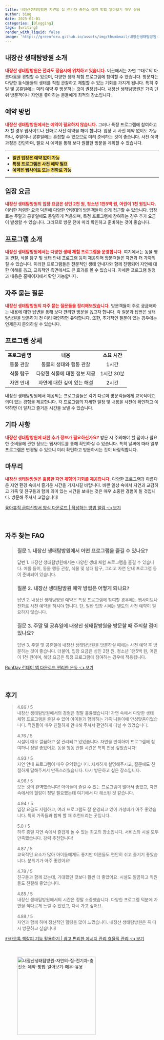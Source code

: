 ```yaml
---
title: 내장산생태탐방원 자연의 집 전기차 충전소 예약 방법 알아보기 매우 유용
author: bing
date: 2025-02-01
categories: [Blogging]
tags: [writing]
render_with_liquid: false
image: 'https://greenforu.github.io/assets/img/thumbnail/내장산생태탐방원-자연의-집-전기차-충전소-예약-방법-알아보기-매우-유용.webp'
---
```



<h2 id='내장산 생태탐방원 소개'>내장산 생태탐방원 소개</h2>

<p><b><span style="color: #ee2323;">내장산 생태탐방원은 전라도 정읍시에 위치하고 있습니다.</span></b> 이곳에서는 자연 그대로의 아름다움을 경험할 수 있으며, 다양한 생태 체험 프로그램에 참여할 수 있습니다. 방문자는 다양한 동식물들의 생태를 직접 관찰하고 체험할 수 있는 기회를 가지게 됩니다. 특히 주말 및 공휴일에는 미리 예약 후 방문하는 것이 권장됩니다. 내장산 생태탐방원은 가족 단위 방문객이나 자연을 좋아하는 분들에게 최적의 장소입니다.</p>

<h2 id='예약 방법'>예약 방법</h2>

<p><b><span style="color: #ee2323;">내장산 생태탐방원에서는 예약이 필요하지 않습니다.</span></b> 그러나 특정 프로그램에 참여하고자 할 경우 웹사이트나 전화로 사전 예약을 해야 합니다. 입장 시 사전 예약 없이도 가능하나, 주말이나 공휴일에는 혼잡할 수 있으므로 미리 준비하는 것이 좋습니다. 사전 예약 과정은 간단하며, 필요 시 예약을 통해 보다 원활한 방문을 계획할 수 있습니다.</p>

<hr />

<ul>
    <li><b><span style="background-color: #ffe066;">일반 입장은 예약 없이 가능</span></b></li>
    <li><b><span style="background-color: #ffe066;">특정 프로그램은 사전 예약 필요</span></b></li>
    <li><b><span style="background-color: #ffe066;">예약은 웹사이트 또는 전화로 가능</span></b></li>
</ul>

<hr />

<h2 id='입장 요금'>입장 요금</h2>

<p><b><span style="color: #ee2323;">내장산 생태탐방원의 입장 요금은 성인 2천 원, 청소년 1천5백 원, 어린이 1천 원입니다.</span></b> 이러한 저렴한 요금 덕분에 다양한 연령대의 방문객들이 쉽게 접근할 수 있습니다. 입장료는 주말과 공휴일에도 동일하게 적용되며, 특정 프로그램에 참여하는 경우 추가 요금이 발생할 수 있습니다. 그러므로 방문 전에 미리 확인하고 준비하는 것이 좋습니다.</p>

<h2 id='프로그램 소개'>프로그램 소개</h2>

<p><b><span style="color: #ee2323;">내장산 생태탐방원에서는 다양한 생태 체험 프로그램을 운영합니다.</span></b> 여기에서는 동물 행동 관찰, 식물 탐구 및 생태 안내 프로그램 등이 제공되어 방문객들은 자연과 더 가까워질 수 있습니다. 이러한 프로그램들은 전문적인 생태 안내자와 함께 진행되어 자연에 대한 이해를 돕고, 교육적인 측면에서도 큰 효과를 볼 수 있습니다. 자세한 프로그램 일정과 내용은 홈페이지에서 확인 가능합니다.</p>

<h2 id='자주 묻는 질문'>자주 묻는 질문</h2>

<p><b><span style="color: #ee2323;">내장산 생태탐방원의 자주 묻는 질문들을 정리해보았습니다.</span></b> 방문객들이 주로 궁금해하는 내용에 대한 답변을 통해 보다 편리한 방문을 돕고자 합니다. 각 질문과 답변은 생태탐방원을 방문하기 전 미리 확인하면 유익합니다. 또한, 추가적인 질문이 있는 경우에는 언제든지 문의하실 수 있습니다.</p>

<h2 id='프로그램 상세'>프로그램 상세</h2>

<table>
    <tr>
        <td style="text-align: center; height: 17px;"><b>프로그램 명</b></td>
        <td style="text-align: center; height: 17px;"><b>내용</b></td>
        <td style="text-align: center; height: 17px;"><b>소요 시간</b></td>
    </tr>
    <tr>
        <td style="text-align: center; height: 17px;">동물 관찰</td>
        <td style="text-align: center; height: 17px;">동물의 생태와 행동 관찰</td>
        <td style="text-align: center; height: 17px;">1시간</td>
    </tr>
    <tr>
        <td style="text-align: center; height: 17px;">식물 탐구</td>
        <td style="text-align: center; height: 17px;">다양한 식물에 대한 정보 제공</td>
        <td style="text-align: center; height: 17px;">1시간 30분</td>
    </tr>
    <tr>
        <td style="text-align: center; height: 17px;">자연 안내</td>
        <td style="text-align: center; height: 17px;">자연에 대한 깊이 있는 해설</td>
        <td style="text-align: center; height: 17px;">2시간</td>
    </tr>
</table>

<p>내장산 생태탐방원에서 제공되는 프로그램들은 각기 다르며 방문객들에게 교육적이고 의미 있는 경험을 제공합니다. 각 프로그램의 자세한 일정 및 내용을 사전에 확인하고 예약하면 더 알차고 즐거운 시간을 보낼 수 있습니다.</p>

<h2 id='기타 사항'>기타 사항</h2>

<p><b><span style="color: #ee2323;">내장산 생태탐방원에 대한 추가 정보가 필요하신가요?</span></b> 방문 시 주의해야 할 점이나 필요한 준비물에 관한 정보는 웹사이트를 통해 확인하실 수 있습니다. 특히 날씨에 따라 일부 프로그램은 변경될 수 있으니 미리 확인하고 방문하시는 것이 바람직합니다.</p>

<h2 id='마무리'>마무리</h2>

<p><b><span style="color: #ee2323;">내장산 생태탐방원은 훌륭한 자연 체험의 기회를 제공합니다.</span></b> 다양한 프로그램과 아름다운 자연 환경 속에서 즐거운 시간을 가지시길 바랍니다. 바쁜 일상 속에서 자연과 교감하고 가족 및 친구들과 함께 의미 있는 시간을 보내는 것은 매우 소중한 경험이 될 것입니다. 방문해 주셔서 고맙습니다!</p>


<p><a class="click-button" title="육아휴직 급여신청서 양식 다운로드 | 작성하는 방법 알림" href="https://greenforu.github.io/posts/%EC%9C%A1%EC%95%84%ED%9C%B4%EC%A7%81-%EA%B8%89%EC%97%AC%EC%8B%A0%EC%B2%AD%EC%84%9C-%EC%96%91%EC%8B%9D-%EB%8B%A4%EC%9A%B4%EB%A1%9C%EB%93%9C-%EC%9E%91%EC%84%B1%ED%95%98%EB%8A%94-%EB%B0%A9%EB%B2%95-%EC%95%8C%EB%A6%BC/" rel="dofollow">육아휴직 급여신청서 양식 다운로드 | 작성하는 방법 알림 👈 보기</a></p><br>
<h2 id='자주_찾는_FAQ'>자주 찾는 FAQ</h2>
<div itemscope="" itemtype="https://schema.org/FAQPage"> 
<blockquote> 
<div itemscope="" itemprop="mainEntity" itemtype="https://schema.org/Question"> 
<h3 itemprop="name">질문 1. 내장산 생태탐방원에서 어떤 프로그램을 즐길 수 있나요?</h3> 
<div itemscope="" itemprop="acceptedAnswer" itemtype="https://schema.org/Answer"> 
<span itemprop="text"> 
<p>답변 1. 내장산 생태탐방원에서는 다양한 생태 체험 프로그램을 즐길 수 있습니다. 예를 들어, 동물 행동 관찰, 식물 및 생태 탐구, 그리고 자연 안내 프로그램 등이 준비되어 있습니다.</p> 
</span> 
</div> 
</div> 
<div itemscope="" itemprop="mainEntity" itemtype="https://schema.org/Question"> 
<h3 itemprop="name">질문 2. 내장산 생태탐방원 예약 방법은 어떻게 되나요?</h3> 
<div itemscope="" itemprop="acceptedAnswer" itemtype="https://schema.org/Answer"> 
<span itemprop="text"> 
<p>답변 2. 내장산 생태탐방원 예약은 특정 프로그램에 참여할 경우에는 웹사이트나 전화로 사전 예약을 하셔야 합니다. 단, 일반 입장 시에는 별도의 사전 예약이 필요하지 않습니다.</p> 
</span> 
</div> 
</div> 
<div itemscope="" itemprop="mainEntity" itemtype="https://schema.org/Question"> 
<h3 itemprop="name">질문 3. 주말 및 공휴일에 내장산 생태탐방원을 방문할 때 주의할 점이 있나요?</h3> 
<div itemscope="" itemprop="acceptedAnswer" itemtype="https://schema.org/Answer"> 
<span itemprop="text"> 
<p>답변 3. 주말 및 공휴일에 내장산 생태탐방원을 방문하실 때에는 사전 예약 후 방문하는 것이 좋습니다. 더불어, 입장 요금은 성인 2천 원, 청소년 1천5백 원, 어린이 1천 원이며, 해당 요금은 특정 프로그램에 참여하는 경우에 적용됩니다.</p> 
</span> 
</div> 
</div> 
</blockquote> 
</div>
<p><a class="click-button" title="RunDay 런데이 앱 다운로드 편리한 운동" href="https://greenforu.github.io/posts/RunDay-%EB%9F%B0%EB%8D%B0%EC%9D%B4-%EC%95%B1-%EB%8B%A4%EC%9A%B4%EB%A1%9C%EB%93%9C-%ED%8E%B8%EB%A6%AC%ED%95%9C-%EC%9A%B4%EB%8F%99/" rel="dofollow">RunDay 런데이 앱 다운로드 편리한 운동 👈 보기</a></p><br>
<h2 id='후기'>후기</h2>
<div itemscope itemtype="https://schema.org/Product">
  <blockquote>
  <div itemprop="review" itemscope itemtype="https://schema.org/Review">
      <div itemprop="reviewRating" itemscope itemtype="https://schema.org/Rating"> <span itemprop="ratingValue">4.86</span> / <span itemprop="bestRating">5</span> </div>
      <span itemprop="reviewBody">내장산 생태탐방원에서의 경험은 정말 훌륭했습니다! 자연 속에서 다양한 생태 체험 프로그램을 즐길 수 있어 아이들과 함께하는 가족 나들이에 안성맞춤이었습니다. 직원들이 매우 친절하게 안내해 주셔서 편안하게 다닐 수 있었습니다.</span>
  </div>
  <br>
  <div itemprop="review" itemscope itemtype="https://schema.org/Review">
      <div itemprop="reviewRating" itemscope itemtype="https://schema.org/Rating"> <span itemprop="ratingValue">4.76</span> / <span itemprop="bestRating">5</span> </div>
      <span itemprop="reviewBody">시설이 매우 깔끔하고 잘 관리되고 있었습니다. 자연을 만끽하며 프로그램에 참여하니 정말 좋았어요. 동물 행동 관찰 시간은 특히 인상 깊었습니다!</span>
  </div>
  <br>
  <div itemprop="review" itemscope itemtype="https://schema.org/Review">
      <div itemprop="reviewRating" itemscope itemtype="https://schema.org/Rating"> <span itemprop="ratingValue">4.93</span> / <span itemprop="bestRating">5</span> </div>
      <span itemprop="reviewBody">자연 안내 프로그램이 매우 유익했습니다. 자세하게 설명해주시고, 질문에도 친절하게 답해주셔서 만족스러웠습니다. 다시 방문하고 싶은 장소입니다.</span>
  </div>
  <br>
  <div itemprop="review" itemscope itemtype="https://schema.org/Review">
      <div itemprop="reviewRating" itemscope itemtype="https://schema.org/Rating"> <span itemprop="ratingValue">4.96</span> / <span itemprop="bestRating">5</span> </div>
      <span itemprop="reviewBody">모든 것이 완벽했습니다! 아이들이 즐길 수 있는 프로그램이 많아서 좋았고, 자연 속에서의 힐링이 정말 필요했는데 여기에서 다 해소된 것 같습니다.</span>
  </div>
  <br>
  <div itemprop="review" itemscope itemtype="https://schema.org/Review">
      <div itemprop="reviewRating" itemscope itemtype="https://schema.org/Rating"> <span itemprop="ratingValue">4.94</span> / <span itemprop="bestRating">5</span> </div>
      <span itemprop="reviewBody">입장 요금도 저렴하고, 여러 프로그램도 잘 운영되고 있어 가성비가 아주 좋았습니다. 특히 가족들과 함께 할 때 추천드리는 곳입니다.</span>
  </div>
  <br>
  <div itemprop="review" itemscope itemtype="https://schema.org/Review">
      <div itemprop="reviewRating" itemscope itemtype="https://schema.org/Rating"> <span itemprop="ratingValue">5.0</span> / <span itemprop="bestRating">5</span> </div>
      <span itemprop="reviewBody">하루 종일 자연 속에서 즐겁게 놀 수 있는 최고의 장소입니다. 서비스와 시설 모두 만족했습니다. 강력 추천합니다!</span>
  </div>
  <br>
  <div itemprop="review" itemscope itemtype="https://schema.org/Review">
      <div itemprop="reviewRating" itemscope itemtype="https://schema.org/Rating"> <span itemprop="ratingValue">4.87</span> / <span itemprop="bestRating">5</span> </div>
      <span itemprop="reviewBody">교육적인 요소가 많아 아이들에게도 좋지만 어른들도 편안히 쉬고 즐기기 좋았습니다. 분위기가 아주 좋았어요!</span>
  </div>
  <br>
  <div itemprop="review" itemscope itemtype="https://schema.org/Review">
      <div itemprop="reviewRating" itemscope itemtype="https://schema.org/Rating"> <span itemprop="ratingValue">4.78</span> / <span itemprop="bestRating">5</span> </div>
      <span itemprop="reviewBody">친구들과 함께 갔는데, 기대했던 것보다 훨씬 더 좋았어요. 시설도 깔끔하고 직원들도 친절해 좋았습니다.</span>
  </div>
  <br>
  <div itemprop="review" itemscope itemtype="https://schema.org/Review">
      <div itemprop="reviewRating" itemscope itemtype="https://schema.org/Rating"> <span itemprop="ratingValue">4.85</span> / <span itemprop="bestRating">5</span> </div>
      <span itemprop="reviewBody">내장산 생태탐방원에서의 시간은 정말 소중했습니다. 다양한 프로그램 덕분에 자연을 색다르게 느낄 수 있었고, 다시 가고 싶어요.</span>
  </div>
  <br>
  <div itemprop="review" itemscope itemtype="https://schema.org/Review">
      <div itemprop="reviewRating" itemscope itemtype="https://schema.org/Rating"> <span itemprop="ratingValue">4.88</span> / <span itemprop="bestRating">5</span> </div>
      <span itemprop="reviewBody">자연과 함께 하며 정신적인 힐링을 많이 느꼈습니다. 내장산 생태탐방원은 꼭 다시 방문하고 싶습니다!</span>
  </div>
  </blockquote>
</div>
<p><a class="click-button" title="카카오톡 책갈피 기능 활용하기 | 쉽고 편리한 메시지 관리 효율적 관리" href="https://greenforu.github.io/posts/%EC%B9%B4%EC%B9%B4%EC%98%A4%ED%86%A1-%EC%B1%85%EA%B0%88%ED%94%BC-%EA%B8%B0%EB%8A%A5-%ED%99%9C%EC%9A%A9%ED%95%98%EA%B8%B0-%EC%89%BD%EA%B3%A0-%ED%8E%B8%EB%A6%AC%ED%95%9C-%EB%A9%94%EC%8B%9C%EC%A7%80-%EA%B4%80%EB%A6%AC-%ED%9A%A8%EC%9C%A8%EC%A0%81-%EA%B4%80%EB%A6%AC/" rel="dofollow">카카오톡 책갈피 기능 활용하기 | 쉽고 편리한 메시지 관리 효율적 관리 👈 보기</a></p><br>
<figure class="image"><img src="https://greenforu.github.io/assets/img/thumbnail/내장산생태탐방원-자연의-집-전기차-충전소-예약-방법-알아보기-매우-유용.webp" alt="내장산생태탐방원-자연의-집-전기차-충전소-예약-방법-알아보기-매우-유용" width="256" height="256"></figure>
